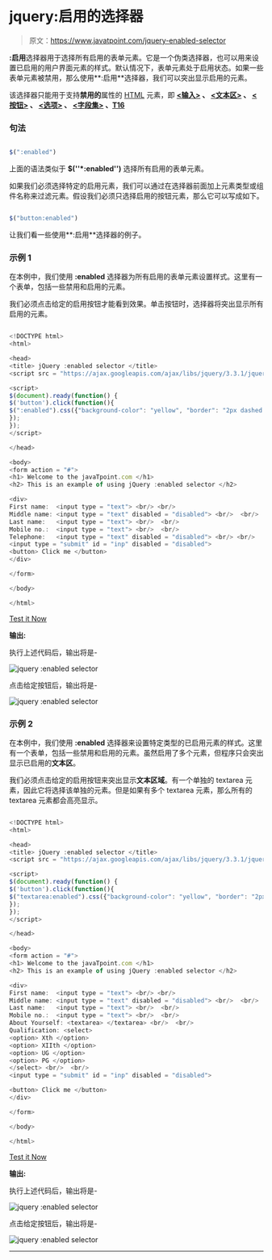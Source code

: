 # jquery:启用的选择器

> 原文：<https://www.javatpoint.com/jquery-enabled-selector>

**:启用**选择器用于选择所有启用的表单元素。它是一个伪类选择器，也可以用来设置已启用的用户界面元素的样式。默认情况下，表单元素处于启用状态。如果一些表单元素被禁用，那么使用**:启用**选择器，我们可以突出显示启用的元素。

该选择器只能用于支持**禁用的**属性的 [HTML](https://www.javatpoint.com/html-tutorial) 元素，即 **[<输入>](https://www.javatpoint.com/html-input-tag) 、 [<文本区>](https://www.javatpoint.com/html-textarea) 、 [<按钮>](https://www.javatpoint.com/html-button-tag) 、 [<选项>](https://www.javatpoint.com/html-option-tag) 、 [<字段集>](https://www.javatpoint.com/html-fieldset-tag) 、[<opt group>T16](https://www.javatpoint.com/html-optgroup-tag)**

### 句法

```js

$(":enabled")

```

上面的语法类似于 **$(''*:enabled'')** 选择所有启用的表单元素。

如果我们必须选择特定的启用元素，我们可以通过在选择器前面加上元素类型或组件名称来过滤元素。假设我们必须只选择启用的按钮元素，那么它可以写成如下。

```js

$("button:enabled")

```

让我们看一些使用**:启用**选择器的例子。

### 示例 1

在本例中，我们使用 **:enabled** 选择器为所有启用的表单元素设置样式。这里有一个表单，包括一些禁用和启用的元素。

我们必须点击给定的启用按钮才能看到效果。单击按钮时，选择器将突出显示所有启用的元素。

```js

<!DOCTYPE html>
<html>

<head>
<title> jQuery :enabled selector </title>
<script src = "https://ajax.googleapis.com/ajax/libs/jquery/3.3.1/jquery.min.js"> </script>

<script>
$(document).ready(function() {
$('button').click(function(){
$(":enabled").css({"background-color": "yellow", "border": "2px dashed blue"});
});
});
</script>

</head>

<body>
<form action = "#">
<h1> Welcome to the javaTpoint.com </h1>
<h2> This is an example of using jQuery :enabled selector </h2>

<div>
First name:  <input type = "text"> <br/> <br/>
Middle name: <input type = "text" disabled = "disabled"> <br/>  <br/>
Last name:   <input type = "text"> <br/>  <br/>
Mobile no.:  <input type = "text"> <br/>  <br/>
Telephone:   <input type = "text" disabled = "disabled"> <br/> <br/>
<input type = "submit" id = "inp" disabled = "disabled">
<button> Click me </button>
</div>

</form>

</body>

</html>

```

[Test it Now](https://www.javatpoint.com/oprweb/test.jsp?filename=jquery-enabled-selector1)

**输出:**

执行上述代码后，输出将是-

![jquery :enabled selector](img/8e66150374f2f2301e3b53f6388069af.png)

点击给定按钮后，输出将是-

![jquery :enabled selector](img/877a789f2f177373973095740cc0da82.png)

### 示例 2

在本例中，我们使用 **:enabled** 选择器来设置特定类型的已启用元素的样式。这里有一个表单，包括一些禁用和启用的元素。虽然启用了多个元素，但程序只会突出显示已启用的**文本区**。

我们必须点击给定的启用按钮来突出显示**文本区域**。有一个单独的 textarea 元素，因此它将选择该单独的元素。但是如果有多个 textarea 元素，那么所有的 textarea 元素都会高亮显示。

```js

<!DOCTYPE html>
<html>

<head>
<title> jQuery :enabled selector </title>
<script src = "https://ajax.googleapis.com/ajax/libs/jquery/3.3.1/jquery.min.js"> </script>

<script>
$(document).ready(function() {
$('button').click(function(){
$("textarea:enabled").css({"background-color": "yellow", "border": "2px dashed blue"});
});
});
</script>

</head>

<body>
<form action = "#">
<h1> Welcome to the javaTpoint.com </h1>
<h2> This is an example of using jQuery :enabled selector </h2>

<div>
First name:  <input type = "text"> <br/> <br/>
Middle name: <input type = "text" disabled = "disabled"> <br/>  <br/>
Last name:   <input type = "text"> <br/>  <br/>
Mobile no.:  <input type = "text"> <br/>  <br/>
About Yourself: <textarea> </textarea> <br/>  <br/>
Qualification: <select>
<option> Xth </option>
<option> XIIth </option>
<option> UG </option>
<option> PG </option>
</select> <br/>  <br/>
<input type = "submit" id = "inp" disabled = "disabled">

<button> Click me </button>
</div>

</form>

</body>

</html>

```

[Test it Now](https://www.javatpoint.com/oprweb/test.jsp?filename=jquery-enabled-selector2)

**输出:**

执行上述代码后，输出将是-

![jquery :enabled selector](img/11bafb2f0a93ab1fd5e2f445a3bad157.png)

点击给定按钮后，输出将是-

![jquery :enabled selector](img/a741fee9c7849d4dab11674dc35fb8b0.png)

* * *